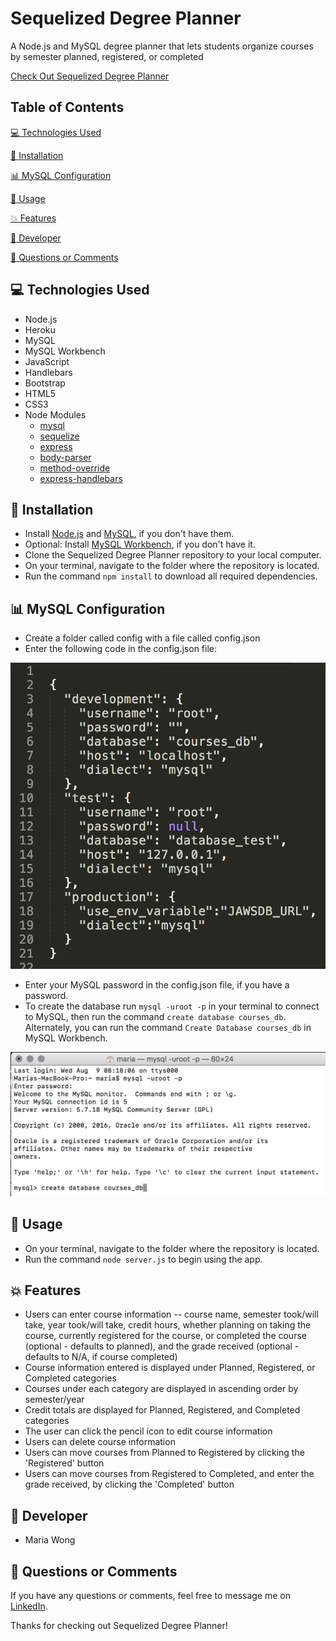 
# Sequelized Degree Planner

A Node.js and MySQL degree planner that lets students organize courses by semester planned, registered, or completed

[Check Out Sequelized Degree Planner](https://sequelized-degree-planner.herokuapp.com/)


## Table of Contents

[:computer:  Technologies Used](#technologies-used)

[:dvd:  Installation](#installation)

[:bar_chart:  MySQL Configuration](#mysql-configuration)

[:crystal_ball:  Usage](#usage)

[:boom:  Features](#features)

[:bust_in_silhouette:  Developer](#developer)

[:email:  Questions or Comments](#questions-or-comments)


## <a name="technologies-used"></a> :computer: Technologies Used 

* Node.js
* Heroku
* MySQL
* MySQL Workbench
* JavaScript
* Handlebars
* Bootstrap
* HTML5
* CSS3
* Node Modules
	* [mysql](https://www.npmjs.com/package/mysql) 
	* [sequelize](https://www.npmjs.com/package/sequelize)
	* [express](https://www.npmjs.com/package/express)
	* [body-parser](https://www.npmjs.com/package/body-parser) 
	* [method-override](https://www.npmjs.com/package/method-override) 
	* [express-handlebars](https://www.npmjs.com/package/express-handlebars) 


## <a name="installation"></a> :dvd: Installation 

* Install [Node.js](https://nodejs.org/en/download/) and [MySQL](https://www.mysql.com/downloads/), if you don't have them.
* Optional: Install [MySQL Workbench](https://dev.mysql.com/downloads/workbench/), if you don't have it.
* Clone the Sequelized Degree Planner repository to your local computer.
* On your terminal, navigate to the folder where the repository is located.
* Run the command `npm install` to download all required dependencies.


## <a name="mysql-configuration"></a> :bar_chart: MySQL Configuration 

* Create a folder called config with a file called config.json
* Enter the following code in the config.json file: 

![screenshot of configuration file](/screenshots/config_json.png)

* Enter your MySQL password in the config.json file, if you have a password.
* To create the database run `mysql -uroot -p` in your terminal to connect to MySQL, then run the command `create database courses_db`. Alternately, you can run the command `Create Database courses_db` in MySQL Workbench.

![screenshot of MySQL database creation](/screenshots/mysql.png)

## <a name="usage"></a> :crystal_ball: Usage 

* On your terminal, navigate to the folder where the repository is located.
* Run the command `node server.js` to begin using the app.


## <a name="features"></a> :boom: Features

* Users can enter course information -- course name, semester took/will take, year took/will take, credit hours, whether planning on taking the course, currently registered for the course, or completed the course (optional - defaults to planned), and the grade received (optional - defaults to N/A, if course completed)
* Course information entered is displayed under Planned, Registered, or Completed categories
* Courses under each category are displayed in ascending order by semester/year 
* Credit totals are displayed for Planned, Registered, and Completed categories
* The user can click the pencil icon to edit course information
* Users can delete course information
* Users can move courses from Planned to Registered by clicking the 'Registered' button
* Users can move courses from Registered to Completed, and enter the grade received, by clicking the 'Completed' button


## <a name="developer"></a> :bust_in_silhouette: Developer

* Maria Wong 


## <a name="questions-or-comments"></a> :email: Questions or Comments 

If you have any questions or comments, feel free to message me on [LinkedIn](https://www.linkedin.com/in/maria-wong/).

Thanks for checking out Sequelized Degree Planner!
